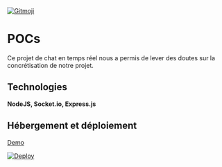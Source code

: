<a href="https://gitmoji.dev">
  <img src="https://img.shields.io/badge/gitmoji-%20😜%20😍-FFDD67.svg?style=flat-square" alt="Gitmoji">
</a>

# POCs

Ce projet de chat en temps réel nous a permis de lever des doutes sur la concrétisation de notre projet. 

## Technologies

**NodeJS, Socket.io, Express.js** 

## Hébergement et déploiement 


[Demo](https://fathomless-ocean-90595.herokuapp.com/)  

 
[![Deploy](https://www.herokucdn.com/deploy/button.png)](https://heroku.com/deploy?template=https://github.com/socketio/chat-example)
